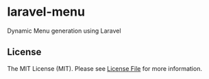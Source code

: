 # laravel-menu

Dynamic Menu generation using Laravel

## License
The MIT License (MIT). Please see [License File](LICENSE) for more information.
